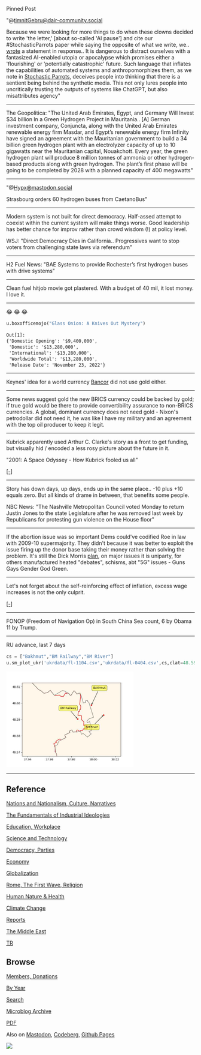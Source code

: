 Pinned Post

"@timnitGebru@dair-community.social

Because we were looking for more things to do when these clowns
decided to write 'the letter,' [about so-called 'AI pause'] and cite
our \#StochasticParrots paper while saying the opposite of what we
write, we.. [wrote](https://www.dair-institute.org/blog/letter-statement-March2023)
a statement in response.. It is dangerous to distract ourselves with a fantasized
AI-enabled utopia or apocalypse which promises either a 'flourishing' or
'potentially catastrophic' future. Such language that inflates the capabilities
of automated systems and anthropomorphizes them, as we note in [Stochastic Parrots](https://dl.acm.org/doi/abs/10.1145/3442188.3445922), 
deceives people into thinking that there is a sentient being behind the
synthetic media. This not only lures people into uncritically trusting
the outputs of systems like ChatGPT, but also misattributes agency"

---

The Geopolitica: "The United Arab Emirates, Egypt, and Germany Will
Invest $34 billion In a Green Hydrogen Project in Mauritania.. [A]
German investment company, Conjuncta, along with the United Arab
Emirates renewable energy firm Masdar, and Egypt’s renewable energy
firm Infinity have signed an agreement with the Mauritanian government
to build a 34 billion green hydrogen plant with an electrolyzer
capacity of up to 10 gigawatts near the Mauritanian capital,
Nouakchott. Every year, the green hydrogen plant will produce 8
million tonnes of ammonia or other hydrogen-based products along with
green hydrogen. The plant’s first phase will be going to be completed
by 2028 with a planned capacity of 400 megawatts"

---

"@Hypx@mastodon.social

Strasbourg orders 60 hydrogen buses from CaetanoBus"

---

Modern system is not built for direct democracy. Half-assed attempt to
coexist within the current system will make things worse.  Good
leadership has better chance for improv rather than crowd wisdom (!)
at policy level.

WSJ: "Direct Democracy Dies in California.. Progressives want to stop
voters from challenging state laws via referendum"

---

H2 Fuel News: "BAE Systems to provide Rochester’s first hydrogen buses
with drive systems"

---

Clean fuel hitjob movie got plastered. With a budget of 40 mil, it
lost money. I love it.

---

😂 😂 😂 

```python
u.boxofficemojo("Glass Onion: A Knives Out Mystery")
```

```text
Out[1]: 
{'Domestic Opening': '$9,400,000',
 'Domestic': '$13,280,000',
 'International': '$13,280,000',
 'Worldwide Total': '$13,280,000',
 'Release Date': 'November 23, 2022'}
```

---

Keynes' idea for a world currency [Bancor](0119/2019/06/bancor.html)
did not use gold either.

---

Some news suggest gold the new BRICS currency could be backed by gold;
if true gold would be there to provide convertibility assurance to
non-BRICS currencies. A global, dominant currency does not need gold -
Nixon's petrodollar did not need it, he was like I have my military
and an agreement with the top oil producer to keep it legit.

---

Kubrick apparently used Arthur C. Clarke's story as a front to get
funding, but visually hid / encoded a less rosy picture about the
future in it.

"2001: A Space Odyssey - How Kubrick fooled us all"

[[-]](https://youtu.be/wxiB3qtMRHc?t=418)

---

Story has down days, up days, ends up in the same place.. -10 plus +10
equals zero. But all kinds of drame in between, that benefits some
people.

NBC News: "The Nashville Metropolitan Council voted Monday to return
Justin Jones to the state Legislature after he was removed last week
by Republicans for protesting gun violence on the House floor"

---

If the abortion issue was so important Dems could've codified Roe in
law with 2009-10 supermajority. They didn't because it was better to
exploit the issue firing up the donor base taking their money rather
than solving the problem. It's still the Dick Morris [plan](2021/10/all-too-human.html#triangulation),
on major issues it is uniparty, for others manufactured heated "debates",
schisms, abt "5G" issues - Guns Gays Gender God Green.

---

Let's not forget about the self-reinforcing effect of inflation,
excess wage increases is not the only culprit.

[[-]](2021/01/inflation.html#autocorr)

---

FONOP (Freedom of Navigation Op) in South China Sea count, 6 by Obama 11 by Trump.

---

RU advance, last 7 days

```python
cs = ["Bakhmut","BM Railway","BM River"]
u.sm_plot_ukr('ukrdata/fl-1104.csv','ukrdata/fl-0404.csv',cs,clat=48.59,clon=37.98,zoom=0.005)
```

<img width='340' src='mbl/2023/ukr-7.jpg'/> 

---

## Reference

[Nations and Nationalism, Culture, Narratives](0119/2013/02/nations-and-nationalism.html)

[The Fundamentals of Industrial Ideologies](0119/2011/04/fundamentals-of-industrial-ideologies.html)

[Education, Workplace](0119/2017/09/education-workplace.html)

[Science and Technology](0119/2018/09/science-technology.html)

[Democracy, Parties](0119/2016/11/democracy.html)

[Economy](2021/01/economy.html)

[Globalization](0119/2018/09/globalization.html)

[Rome, The First Wave, Religion](0119/2017/12/rome.html)

[Human Nature & Health](2020/07/human-nature.html)

[Climate Change](2022/01/climate.html)

[Reports](2021/01/reports.html)

[The Middle East](0119/2019/07/middleeast.html)

[TR](../tr/index.html)

## Browse

[Members, Donations](2022/08/members.html)

[By Year](years.html)

[Search](search.html)

[Microblog Archive](mbl/index.html)

[PDF](https://drive.google.com/uc?export=view&id=1FSi-1MnqXVq_PVTEXzzflwN8-7h92N_R)

Also on 
[Mastodon](https://masto.ai/@muratk3n),
[Codeberg](https://muratk5n.codeberg.page/en/),
[Github Pages](https://muratk5n.github.io/thirdwave/en/)

<img src='https://drive.google.com/uc?export=view&id=1zsIeciFSvlr-sWB84Tc0mfZ_NYqn9VQx'/> 

